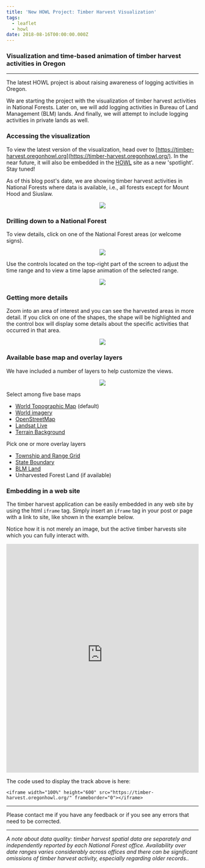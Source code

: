 ```yaml
---
title: 'New HOWL Project: Timber Harvest Visualization'
tags:
  - leaflet
  - howl
date: 2018-08-16T00:00:00.000Z
---
```

### Visualization and time-based animation of timber harvest activities in Oregon
---
The latest HOWL project is about raising awareness of logging activities in Oregon.

We are starting the project with the visualization of timber harvest activities in National Forests. Later on, we will add logging activities in Bureau of Land Management (BLM) lands. And finally, we will attempt to include logging activities in private lands as well.

<!--more-->

### Accessing the visualization

To view the latest version of the visualization, head over to [https://timber-harvest.oregonhowl.org](https://timber-harvest.oregonhowl.org/). In the near future, it will also be embedded in the [HOWL](https://oregonhowl.org/) site as a new 'spotlight'. Stay tuned!

As of this blog post's date, we are showing timber harvest activities in National Forests where data is available, i.e., all forests except for Mount Hood and Siuslaw.

<p align="center">
	<img src="/images/uploads/timber-harvest.png"/>
</p>

### Drilling down to a National Forest

To view details, click on one of the National Forest areas (or welcome signs).

<p align="center">
	<img src="/images/uploads/timber-harvest-willamette.png"/>
</p>

Use the controls located on the top-right part of the screen to adjust the time range and to view a time lapse animation of the selected range.

<p align="center">
	<img src="/images/uploads/timber-harvest-willamette-control.png"/>
</p>

### Getting more details

Zoom into an area of interest and you can see the harvested areas in more detail. If you click on one of the shapes, the shape will be highlighted and the control box will display some details about the specific activities that occurred in that area.

<p align="center">
	<img src="/images/uploads/timber-harvest-willamette-control-pick.png"/>
</p>

### Available base map and overlay layers

We have included a number of layers to help customize the views.

<p align="center">
	<img src="/images/uploads/timber-harvest-layers.png"/>
</p>

Select among five base maps

* [World Topographic Map](http://www.arcgis.com/home/item.html?id=30e5fe3149c34df1ba922e6f5bbf808f) (default)
* [World imagery](http://www.arcgis.com/home/item.html?id=10df2279f9684e4a9f6a7f08febac2a9)
* [OpenStreetMap](https://www.openstreetmap.org/about)
* [Landsat Live](https://blog.mapbox.com/landsat-live-goes-live-21704dac3e0f)
* [Terrain Background](http://maps.stamen.com)

Pick one or more overlay layers

* [Township and Range Grid](https://en.wikipedia.org/wiki/Public_Land_Survey_System)
* [State Boundary](https://en.wikipedia.org/wiki/Oregon)
* [BLM Land](https://www.blm.gov/oregon-washington)
* Unharvested Forest Land (if available)

### Embedding in a web site

The timber harvest application can be easily embedded in any web site by using the html `iframe` tag. Simply insert an `iframe` tag in your post or page with a link to site, like shown in the example below.

Notice how it is not merely an image, but the active timber harvests site which you can fully interact with.

<iframe width="100%" height="600" src="https://timber-harvest.oregonhowl.org/" frameborder="0"></iframe>

The code used to display the track above is here:

`<iframe width="100%" height="600" src="https://timber-harvest.oregonhowl.org/" frameborder="0"></iframe>`

---

Please contact me if you have any feedback or if you see any errors that need to be corrected.

---

_A note about data quality: timber harvest spatial data are separately and independently reported by each National Forest office. Availability over date ranges varies considerably across offices and there can be significant omissions of timber harvest activity, especially regarding older records.._
